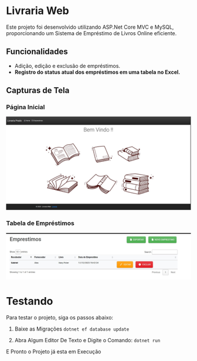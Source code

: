 # Livraria Web

Este projeto foi desenvolvido utilizando ASP.Net Core MVC e MySQL, proporcionando um Sistema de Empréstimo de Livros Online eficiente.

## Funcionalidades

- Adição, edição e exclusão de empréstimos.
- **Registro do status atual dos empréstimos em uma tabela no Excel.**

## Capturas de Tela

### Página Inicial
![Home](assets/Capa.jpeg)

### Tabela de Empréstimos
![Tabela](assets/Tabela.jpeg)

# Testando

Para testar o projeto, siga os passos abaixo:

1. Baixe as Migrações
 ```dotnet ef database update ```

2. Abra Algum Editor De Texto e Digite o Comando:
 ```dotnet run ```

E Pronto o Projeto já esta em Execução

